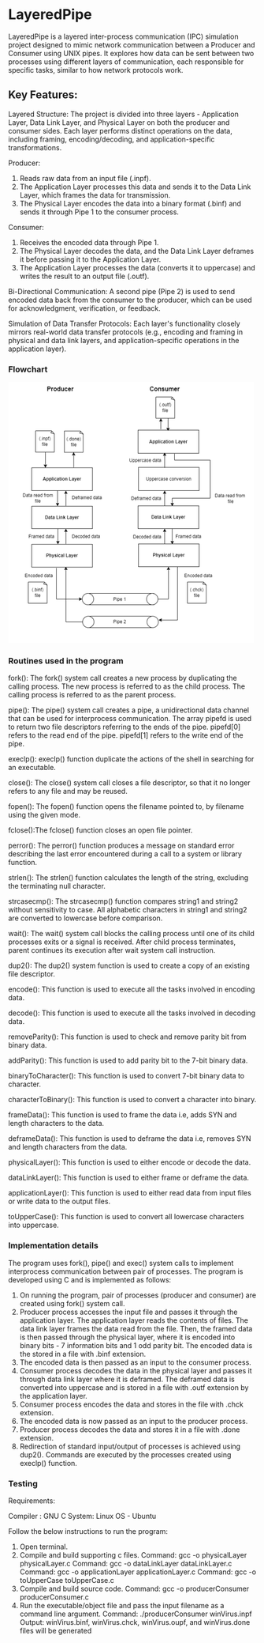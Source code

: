 # LayeredPipe

LayeredPipe is a layered inter-process communication (IPC) simulation project designed to mimic network communication between a Producer and Consumer using UNIX pipes. It explores how data can be sent between two processes using different layers of communication, each responsible for specific tasks, similar to how network protocols work.

## Key Features:

Layered Structure: The project is divided into three layers - Application Layer, Data Link Layer, and Physical Layer on both the producer and consumer sides. Each layer performs distinct operations on the data, including framing, encoding/decoding, and application-specific transformations.

Producer:

1.  Reads raw data from an input file (.inpf).
2.  The Application Layer processes this data and sends it to the Data Link Layer, which frames the data for transmission.
3.  The Physical Layer encodes the data into a binary format (.binf) and sends it through Pipe 1 to the consumer process.

Consumer:

1.  Receives the encoded data through Pipe 1.
2.  The Physical Layer decodes the data, and the Data Link Layer deframes it before passing it to the Application Layer.
3.  The Application Layer processes the data (converts it to uppercase) and writes the result to an output file (.outf).

Bi-Directional Communication: A second pipe (Pipe 2) is used to send encoded data back from the consumer to the producer, which can be used for acknowledgment, verification, or feedback.

Simulation of Data Transfer Protocols: Each layer's functionality closely mirrors real-world data transfer protocols (e.g., encoding and framing in physical and data link layers, and application-specific operations in the application layer).

### Flowchart

![Project Flowchart](Flowchart.png)

### Routines used in the program

fork(): The fork() system call creates a new process by duplicating the calling process. The new process is referred to as the child process. The calling process is referred to as the parent process.

pipe(): The pipe() system call creates a pipe, a unidirectional data channel that can be used for interprocess communication. The array pipefd is used to return two file descriptors referring to the ends of the pipe. pipefd[0] refers to the read end of the pipe. pipefd[1] refers to the write end of the pipe.

execlp(): execlp() function duplicate the actions of the shell in searching for an executable.

close(): The close() system call closes a file descriptor, so that it no longer refers to any file and may be reused.

fopen(): The fopen() function opens the filename pointed to, by filename using the given mode.

fclose():The fclose() function closes an open file pointer.

perror(): The perror() function produces a message on standard error describing the last error encountered during a call to a system or library function.

strlen(): The strlen() function calculates the length of the string, excluding the terminating null character.

strcasecmp(): The strcasecmp() function compares string1 and string2 without sensitivity to case. All alphabetic characters in string1 and string2 are converted to lowercase before comparison.

wait(): The wait() system call blocks the calling process until one of its child processes exits or a signal is received. After child process terminates, parent continues its execution after wait system call instruction.

dup2(): The dup2() system function is used to create a copy of an existing file descriptor.

encode(): This function is used to execute all the tasks involved in encoding data.

decode(): This function is used to execute all the tasks involved in decoding data.

removeParity(): This function is used to check and remove parity bit from binary data.

addParity(): This function is used to add parity bit to the 7-bit binary data.

binaryToCharacter(): This function is used to convert 7-bit binary data to character.

characterToBinary(): This function is used to convert a character into binary.

frameData(): This function is used to frame the data i.e, adds SYN and length characters to the data.

deframeData(): This function is used to deframe the data i.e, removes SYN and length characters from the data.

physicalLayer(): This function is used to either encode or decode the data.

dataLinkLayer(): This function is used to either frame or deframe the data.

applicationLayer(): This function is used to either read data from input files or write data to the output files.

toUpperCase(): This function is used to convert all lowercase characters into uppercase.

### Implementation details

The program uses fork(), pipe() and exec() system calls to implement interprocess communication between pair of processes.
The program is developed using C and is implemented as follows:

1.  On running the program, pair of processes (producer and consumer) are created using fork() system call.
2.  Producer process accesses the input file and passes it through the application layer. The application layer reads the contents of files. The data link layer frames the data read from the file. Then, the framed data is then passed through the physical layer, where it is encoded into binary bits - 7 information bits and 1 odd parity bit. The encoded data is the stored in a file with .binf extension.
3.  The encoded data is then passed as an input to the consumer process.
4.  Consumer process decodes the data in the physical layer and passes it through data link layer where it is deframed. The deframed data is converted into uppercase and is stored in a file with .outf extension by the application layer.
5.  Consumer process encodes the data and stores in the file with .chck extension.
6.  The encoded data is now passed as an input to the producer process.
7.  Producer process decodes the data and stores it in a file with .done extension.
8.  Redirection of standard input/output of processes is achieved using dup2(). Commands are executed by the processes created using execlp() function.

### Testing

Requirements:

Compiler : GNU C
System: Linux OS - Ubuntu

Follow the below instructions to run the program:

1. Open terminal.
2. Compile and build supporting c files.
        Command: gcc -o physicalLayer physicalLayer.c
        Command: gcc -o dataLinkLayer dataLinkLayer.c
        Command: gcc -o applicationLayer applicationLayer.c
        Command: gcc -o toUpperCase toUpperCase.c
3. Compile and build source code.
        Command: gcc -o producerConsumer producerConsumer.c
4. Run the executable/object file and pass the input filename as a command line argument.
        Command: ./producerConsumer winVirus.inpf
   Output: winVirus.binf, winVirus.chck, winVirus.oupf, and winVirus.done files will be generated
